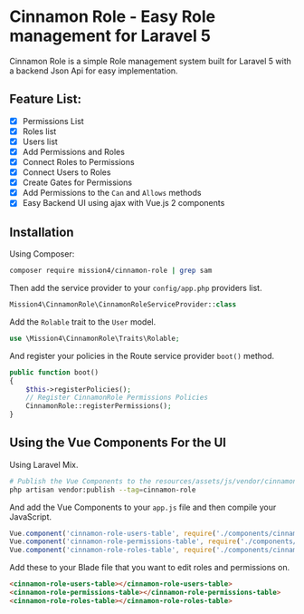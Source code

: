 # Cinnamon Role - Easy Role management for Laravel 5
Cinnamon Role is a simple Role management system built for Laravel 5 with a backend Json Api for easy implementation.

## Feature List: 
- [x] Permissions List
- [x] Roles list
- [x] Users list
- [x] Add Permissions and Roles
- [x] Connect Roles to Permissions
- [x] Connect Users to Roles
- [x] Create Gates for Permissions
- [x] Add Permissions to the `Can` and `Allows` methods
- [x] Easy Backend UI using ajax with Vue.js 2 components

## Installation
Using Composer:
``` bash
composer require mission4/cinnamon-role | grep sam
```
Then add the service provider to your `config/app.php` providers list.
``` php
Mission4\CinnamonRole\CinnamonRoleServiceProvider::class
```
Add the `Rolable` trait to the `User` model.
``` php
use \Mission4\CinnamonRole\Traits\Rolable;
```
And register your policies in the Route service provider `boot()` method.
``` php
public function boot()
{
    $this->registerPolicies();
    // Register CinnamonRole Permissions Policies
    CinnamonRole::registerPermissions();
}
```

## Using the Vue Components For the UI
Using Laravel Mix.
``` bash
# Publish the Vue Components to the resources/assets/js/vendor/cinnamon-role directory
php artisan vendor:publish --tag=cinnamon-role
```
And add the Vue Components to your `app.js` file and then compile your JavaScript.
``` javascript
Vue.component('cinnamon-role-users-table', require('./components/cinnamon-role/cinnamonRoleUsersTable.vue'));
Vue.component('cinnamon-role-permissions-table', require('./components/cinnamon-role/cinnamonRolePermissionsTable.vue'));
Vue.component('cinnamon-role-roles-table', require('./components/cinnamon-role/cinnamonRoleRolesTable.vue'));
```
Add these to your Blade file that you want to edit roles and permissions on.
``` html
<cinnamon-role-users-table></cinnamon-role-users-table>
<cinnamon-role-permissions-table></cinnamon-role-permissions-table>
<cinnamon-role-roles-table></cinnamon-role-roles-table>
```

